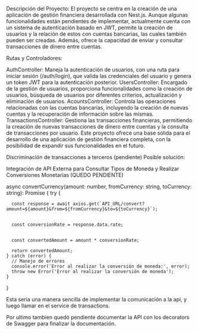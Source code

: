 Descripción del Proyecto:
El proyecto se centra en la creación de una aplicación de gestión financiera desarrollada con Nest.js. Aunque algunas funcionalidades están pendientes de implementar, actualmente cuenta con un sistema de autenticación basado en JWT, permite la creación de usuarios y la relación de estos con cuentas bancarias, las cuales también pueden ser creadas. Además, ofrece la capacidad de enviar y consultar transacciones de dinero entre cuentas.

Rutas y Controladores:

AuthController: Maneja la autenticación de usuarios, con una ruta para iniciar sesión (/auth/login), que valida las credenciales del usuario y genera un token JWT para la autenticación posterior.
UsersController: Encargado de la gestión de usuarios, proporciona funcionalidades como la creación de usuarios, búsqueda de usuarios por diferentes criterios, actualización y eliminación de usuarios.
AcountsController: Controla las operaciones relacionadas con las cuentas bancarias, incluyendo la creación de nuevas cuentas y la recuperación de información sobre las mismas.
TransactionsController: Gestiona las transacciones financieras, permitiendo la creación de nuevas transacciones de dinero entre cuentas y la consulta de transacciones por usuario.
Este proyecto ofrece una base sólida para el desarrollo de una aplicación de gestión financiera completa, con la posibilidad de expandir sus funcionalidades en el futuro.

Discriminación de transacciones a terceros (pendiente)
Posible solución:

Integración de API Externa para Consultar Tipos de Moneda y Realizar Conversiones Monetarias (QUEDO PENDIENTE)

async convertCurrency(amount: number, fromCurrency: string, toCurrency: string): Promise<number> {
try {

      const response = await axios.get(`API_URL/convert?amount=${amount}&from=${fromCurrency}&to=${toCurrency}`);


      const conversionRate = response.data.rate;


      const convertedAmount = amount * conversionRate;

      return convertedAmount;
    } catch (error) {
      // Manejo de errores
      console.error('Error al realizar la conversión de moneda:', error);
      throw new Error('Error al realizar la conversión de moneda');
    }

}

Esta seria una manera sencilla de implementar la comunicación a la api, y luego llamar en el service de transactions.

Por ultimo tambien quedó pendiente documentar la API con los decorators de Swagger para finalizar la documentación.
